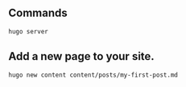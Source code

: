 ## Commands

```bash
hugo server
```

## Add a new page to your site.
```bash
hugo new content content/posts/my-first-post.md
```

```bash

```
